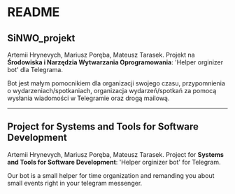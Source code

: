 # README

## SiNWO_projekt
Artemii Hrynevych, Mariusz Poręba, Mateusz Tarasek.
Projekt na **Środowiska i Narzędzia  Wytwarzania Oprogramowania**: 'Helper orginizer bot' dla Telegrama.

Bot jest małym pomocnikiem dla organizacji swojego czasu, przypomnienia o wydarzeniach/spotkaniach, 
organizacja wydarzeń/spotkań za pomocą wysłania wiadomości w Telegramie oraz drogą mailową.

___

## Project for Systems and Tools for Software Development

Artemii Hrynevych, Mariusz Poręba, Mateusz Tarasek.
Project for **Systems and Tools for Software Development**: 'Helper orginizer bot' for Telegram.


Our bot is a small helper for time organization and remanding you about small events right in your telegram messenger.